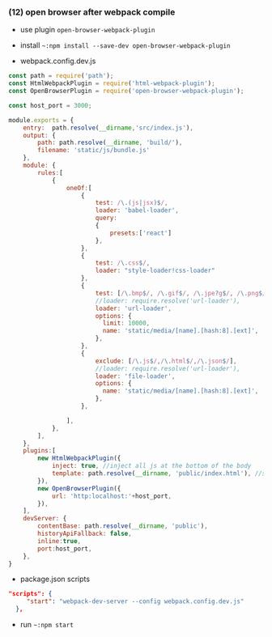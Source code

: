### **(12) open browser after webpack compile**


+ use plugin ```open-browser-webpack-plugin```
+ install
```~:npm install --save-dev open-browser-webpack-plugin```

+ webpack.config.dev.js
```js
const path = require('path');
const HtmlWebpackPlugin = require('html-webpack-plugin');
const OpenBrowserPlugin = require('open-browser-webpack-plugin');

const host_port = 3000;

module.exports = {
    entry:  path.resolve(__dirname,'src/index.js'),
    output: {
        path: path.resolve(__dirname, 'build/'),
        filename: 'static/js/bundle.js'
    },
    module: {
        rules:[
            {
                oneOf:[
                    { 
                        test: /\.(js|jsx)$/, 
                        loader: 'babel-loader',
                        query:
                        {
                            presets:['react']
                        },
                    },
                    { 
                        test: /\.css$/, 
                        loader: "style-loader!css-loader"
                    },                    
                    {
                        test: [/\.bmp$/, /\.gif$/, /\.jpe?g$/, /\.png$/],
                        //loader: require.resolve('url-loader'),
                        loader: 'url-loader',
                        options: {
                          limit: 10000,
                          name: 'static/media/[name].[hash:8].[ext]',
                        },
                    },
                    {
                        exclude: [/\.js$/,/\.html$/,/\.json$/],
                        //loader: require.resolve('url-loader'),
                        loader: 'file-loader',
                        options: {
                          name: 'static/media/[name].[hash:8].[ext]',
                        },
                    },

                ],
            },
        ],
    },
    plugins:[
        new HtmlWebpackPlugin({
            inject: true, //inject all js at the bottom of the body
            template: path.resolve(__dirname, 'public/index.html'), //source file
        }),
        new OpenBrowserPlugin({
            url: 'http:localhost:'+host_port,
        }),
    ],
    devServer: {
        contentBase: path.resolve(__dirname, 'public'),
        historyApiFallback: false,
        inline:true,
        port:host_port,
    },
}
```
+ package.json scripts
```json
"scripts": {
     "start": "webpack-dev-server --config webpack.config.dev.js"
  },
```

+ run 
```~:npm start```